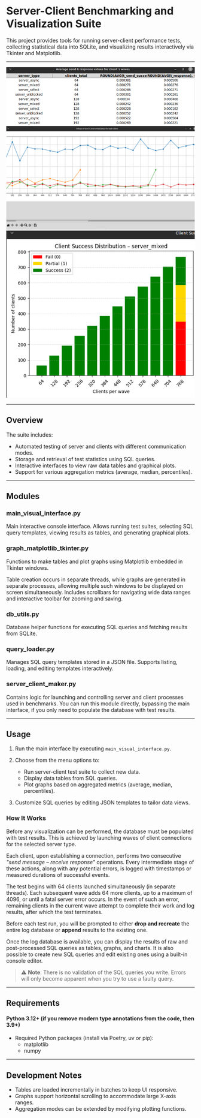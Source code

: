 # Server-Client Benchmarking and Visualization Suite

This project provides tools for running server-client performance tests, collecting statistical data into SQLite, and visualizing results interactively via Tkinter and Matplotlib.

---
![table](images/table.png)
![graph](images/graph.png)
![diagram](images/diagram.png)

---
## Overview

The suite includes:

- Automated testing of server and clients with different communication modes.
- Storage and retrieval of test statistics using SQL queries.
- Interactive interfaces to view raw data tables and graphical plots.
- Support for various aggregation metrics (average, median, percentiles).

---

## Modules

### main_visual_interface.py

Main interactive console interface.
Allows running test suites, selecting SQL query templates, viewing results as tables, and generating graphical plots.

### graph_matplotlib_tkinter.py

Functions to make tables and plot graphs using Matplotlib embedded in Tkinter windows.

Table creation occurs in separate threads, while graphs are generated in separate processes, allowing multiple such windows to be displayed on screen simultaneously.
Includes scrollbars for navigating wide data ranges and interactive toolbar for zooming and saving.

### db_utils.py

Database helper functions for executing SQL queries and fetching results from SQLite.

### query_loader.py

Manages SQL query templates stored in a JSON file.
Supports listing, loading, and editing templates interactively.

### server_client_maker.py

Contains logic for launching and controlling server and client processes used in benchmarks. You can run this module directly, bypassing the main interface, if you only need to populate the database with test results.

---

## Usage

1. Run the main interface by executing `main_visual_interface.py`.

2. Choose from the menu options to:
   - Run server-client test suite to collect new data.
   - Display data tables from SQL queries.
   - Plot graphs based on aggregated metrics (average, median, percentiles).

3. Customize SQL queries by editing JSON templates to tailor data views.

### How It Works

Before any visualization can be performed, the database must be populated with test results. This is achieved by launching waves of client connections for the selected server type.

Each client, upon establishing a connection, performs two consecutive *"send message – receive response"* operations. Every intermediate stage of these actions, along with any potential errors, is logged with timestamps or measured durations of successful events.

The test begins with 64 clients launched simultaneously (in separate threads). Each subsequent wave adds 64 more clients, up to a maximum of 4096, or until a fatal server error occurs. In the event of such an error, remaining clients in the current wave attempt to complete their work and log results, after which the test terminates.

Before each test run, you will be prompted to either **drop and recreate** the entire log database or **append** results to the existing one.

Once the log database is available, you can display the results of raw and post-processed SQL queries as tables, graphs, and charts. It is also possible to create new SQL queries and edit existing ones using a built-in console editor.

> ⚠️ **Note**: There is no validation of the SQL queries you write. Errors will only become apparent when you try to use a faulty query.

---

## Requirements

#### Python 3.12+ (if you remove modern type annotations from the code, then 3.9+)

- Required Python packages (install via Poetry, uv or pip):
  - matplotlib
  - numpy

---

## Development Notes

- Tables are loaded incrementally in batches to keep UI responsive.
- Graphs support horizontal scrolling to accommodate large X-axis ranges.
- Aggregation modes can be extended by modifying plotting functions.

